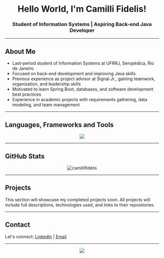 <h1 align="center">
 Hello World, I'm Camilli Fidelis!
</h1>

<h3 align="center">
    Student of Information Systems | Aspiring Back-end Java Developer
</h3>

---

## About Me
- Last-period student of Information Systems at UFRRJ, Seropédica, Rio de Janeiro
- Focused on back-end development and improving Java skills
- Previous experience as project advisor at Signal Jr., gaining teamwork, organization, and leadership skills
- Motivated to learn Spring Boot, databases, and software development best practices
- Experience in academic projects with requirements gathering, data modeling, and team management

---

## Languages, Frameworks and Tools
<p align="center">
  <img src="https://skillicons.dev/icons?i=git,github,java,aws,docker,python,mysql" />
</p>

---

## GitHub Stats
<p align="center">
  <img src="https://github-readme-stats.vercel.app/api/top-langs?username=camillifidelis&show_icons=true&title_color=831843&text_color=050505&bg_color=fbcfe8&hide_border=true&locale=en&layout=compact" alt="camillifidelis" />
</p>

---

## Projects
This section will showcase my completed projects soon. All projects will include full descriptions, technologies used, and links to their repositories.

---

## Contact
Let's connect: [LinkedIn](https://www.linkedin.com/in/camilli-fidelis-40287b228/) | [Email](mailto:cfidelisg@gmail.com)

---

<p align="center">
  <img src="https://visitcount.itsvg.in/api?id=camillifidelis&label=Profile%20Views&color=10&icon=3&pretty=false" />
</p>
